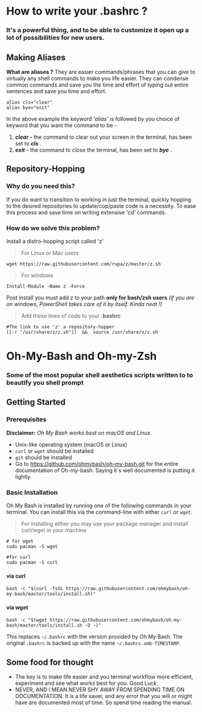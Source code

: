 # How to write your .bashrc ?
### It's a powerful thing, and to be able to customize it open up a lot of possibilities for new users.

## Making Aliases
**What are aliases ?**
They are easier commands/phrases that you can give to virtually any shell commands to make you life easier.
They can condense common commands and save you the time and effort of typing out entire sentences and save you time and effort.
```
alias cls="clear"
alias bye="exit"
```
In the above example the keyword *'alias'* is followed by you choice of keyword that you want the command to be -

1. ***clear -*** the command to clear out your screen in the terminal, has been set to ***cls*** .
2. ***exit -*** the command to close the terminal, has been set to ***bye*** .


## Repository-Hopping
### Why do you need this?
If you do want to transition to working in just the terminal, quickly hopping to the desired repositories to update/cop/paste code is a necessity. To ease this process and save time on writing extensive *'cd'* commands.

### How do we solve this problem?
Install a distro-hopping script called 'z'
> For Linux or Mac users
```
wget https://raw.githubusercontent.com/rupa/z/master/z.sh
```
> For windows
```
Install-Module -Name z -Force
```
Post install you must add z to your path **only for bash/zsh users** *(if you are on windows, PowerShell takes care of it by itself. Kinda neat !)*
> Add these lines of code to your **.bashrc**
```
#The link to use 'z' a repository-hopper
[[-r "/usr/share/z/z.sh"]]  &&  source /usr/share/z/z.sh
```

# Oh-My-Bash and Oh-my-Zsh
### Some of the most popular shell aesthetics scripts written to to beautify you shell prompt

## Getting Started

### Prerequisites

__Disclaimer:__ _Oh My Bash works best on macOS and Linux._

* Unix-like operating system (macOS or Linux)
* `curl` or `wget` should be installed
* `git` should be installed
* Go to https://github.com/ohmybash/oh-my-bash.git for the entire documentation of Oh-my-bash. Saying it`s well documented is putting it lightly. 

### Basic Installation

Oh My Bash is installed by running one of the following commands in your terminal. You can install this via the command-line with either `curl` or `wget`.
> For installing either you may use your package manager and install curl/wget in your machine
```
# for wget
sudo pacman -S wget

#for curl
sudo pacman -S curl
```

#### via curl
```shell
bash -c "$(curl -fsSL https://raw.githubusercontent.com/ohmybash/oh-my-bash/master/tools/install.sh)"
```

#### via wget
```shell
bash -c "$(wget https://raw.githubusercontent.com/ohmybash/oh-my-bash/master/tools/install.sh -O -)"
```

This replaces `~/.bashrc` with the version provided by Oh My Bash. The original `.bashrc` is backed up with the name `~/.bashrc.omb-TIMESTAMP`. 

## Some food for thought
* The key is to make life easier and you terminal workflow more efficient, experiment and see what works best for you. Good Luck.
* NEVER, AND I MEAN NEVER SHY AWAY FROM SPENDING TIME ON DOCUMENTATION. It is a life saver, and any error that you will or might have are documented most of time. So spend time reading the manual.
